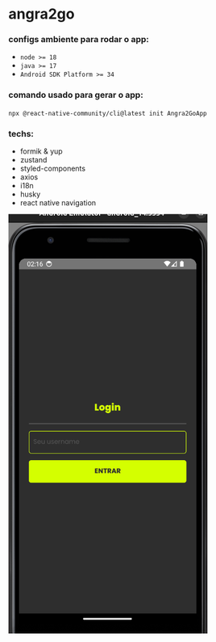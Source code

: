 # angra2go

### configs ambiente para rodar o app:
- `node >= 18`
- `java >= 17`
- `Android SDK Platform >= 34`

### comando usado para gerar o app:
`npx @react-native-community/cli@latest init Angra2GoApp`

### techs:
- formik & yup
- zustand
- styled-components
- axios
- i18n
- husky
- react native navigation

![print login](./assets/print_login.png)